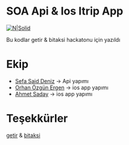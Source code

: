 
# SOA Api & Ios Itrip App

[![N|Solid](http://i.hizliresim.com/W00rVq.png)]()

Bu kodlar getir & bitaksi hackatonu için yazıldı

# Ekip

- [Sefa Said Deniz](https://www.linkedin.com/in/sefa-said-deniz/) -> Api yapımı
- [Orhan Özgün Ergen](https://www.linkedin.com/in/ooergen/) -> ios app yapımı
- [Ahmet Saday](https://www.linkedin.com/in/ahmet-saday-1779b97b/) -> ios app yapımı


# Teşekkürler
[getir](https://getir.com/) & [bitaksi](http://www.bitaksi.com/)
